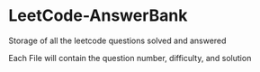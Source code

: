 # LeetCode-AnswerBank
Storage of all the leetcode questions solved and answered 

Each File will contain the question number, difficulty, and solution
